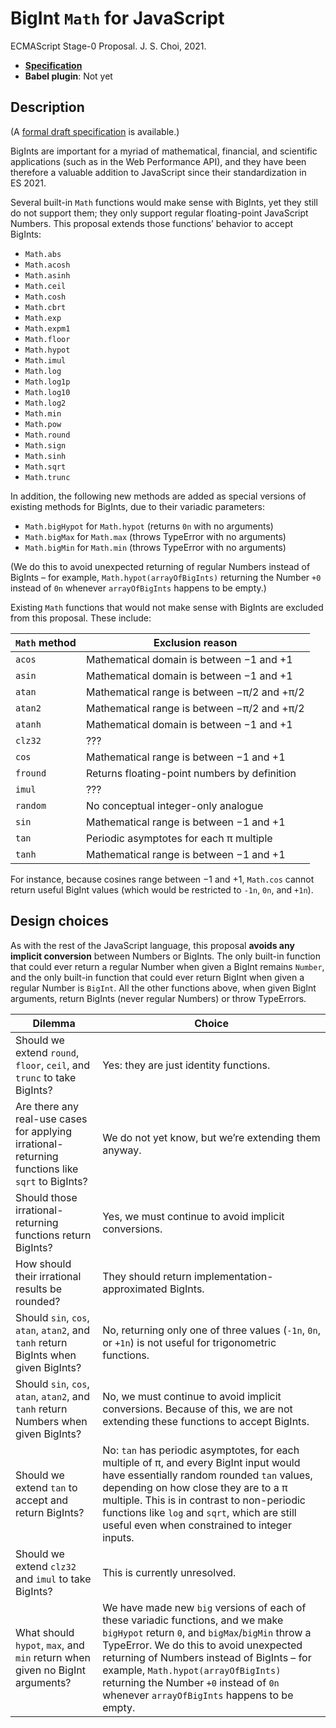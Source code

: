 # BigInt `Math` for JavaScript
ECMAScript Stage-0 Proposal. J. S. Choi, 2021.

* **[Specification][]**
* **Babel plugin**: Not yet

[specification]: http://jschoi.org/21/es-bigint-math/

## Description
(A [formal draft specification][specification] is available.)

BigInts are important for a myriad of
mathematical, financial, and scientific applications
(such as in the Web Performance API),
and they have been therefore a valuable addition to JavaScript
since their standardization in ES 2021.

Several built-in `Math` functions
would make sense with BigInts,
yet they still do not support them;
they only support regular floating-point JavaScript Numbers.
This proposal extends those functions’ behavior to accept BigInts:

* `Math.abs`
* `Math.acosh`
* `Math.asinh`
* `Math.ceil`
* `Math.cosh`
* `Math.cbrt`
* `Math.exp`
* `Math.expm1`
* `Math.floor`
* `Math.hypot`
* `Math.imul`
* `Math.log`
* `Math.log1p`
* `Math.log10`
* `Math.log2`
* `Math.min`
* `Math.pow`
* `Math.round`
* `Math.sign`
* `Math.sinh`
* `Math.sqrt`
* `Math.trunc`

In addition, the following new methods are added
as special versions of existing methods for BigInts,
due to their variadic parameters:
* `Math.bigHypot` for `Math.hypot` (returns `0n` with no arguments)
* `Math.bigMax` for `Math.max` (throws TypeError with no arguments)
* `Math.bigMin` for `Math.min` (throws TypeError with no arguments)

(We do this to avoid unexpected returning of regular Numbers instead of BigInts –
for example, `Math.hypot(arrayOfBigInts)` returning the Number `+0` instead of `0n`
whenever `arrayOfBigInts` happens to be empty.)

Existing `Math` functions that would not make sense with BigInts
are excluded from this proposal. These include:

|`Math` method  | Exclusion reason
| ------------- | ----------------
|`acos`         | Mathematical domain is between −1 and +1
|`asin`         | Mathematical domain is between −1 and +1
|`atan`         | Mathematical range is between −π/2 and +π/2
|`atan2`        | Mathematical range is between −π/2 and +π/2
|`atanh`        | Mathematical domain is between −1 and +1
|`clz32`        | ???
|`cos`          | Mathematical range is between −1 and +1
|`fround`       | Returns floating-point numbers by definition
|`imul`         | ???
|`random`       | No conceptual integer-only analogue
|`sin`          | Mathematical range is between −1 and +1
|`tan`          | Periodic asymptotes for each π multiple
|`tanh`         | Mathematical range is between −1 and +1

For instance, because cosines range between −1 and +1,
`Math.cos` cannot return useful BigInt values
(which would be restricted to `-1n`, `0n`, and `+1n`).

## Design choices

As with the rest of the JavaScript language,
this proposal **avoids any implicit conversion** between Numbers or BigInts.
The only built-in function that could ever
return a regular Number when given a BigInt remains `Number`,
and the only built-in function that could ever
return BigInt when given a regular Number is `BigInt`.
All the other functions above, when given BigInt arguments,
return BigInts (never regular Numbers) or throw TypeErrors.

| Dilemma | Choice
| ------- | ------
| Should we extend `round`, `floor`, `ceil`, and `trunc` to take BigInts? | Yes: they are just identity functions.
| Are there any real-use cases for applying irrational-returning functions like `sqrt` to BigInts? | We do not yet know, but we’re extending them anyway.
| Should those irrational-returning functions return BigInts? | Yes, we must continue to avoid implicit conversions.
| How should their irrational results be rounded? | They should return implementation-approximated BigInts.
| Should `sin`, `cos`, `atan`, `atan2`, and `tanh` return BigInts when given BigInts? | No, returning only one of three values (`-1n`, `0n`, or `+1n`) is not useful for trigonometric functions.
| Should `sin`, `cos`, `atan`, `atan2`, and `tanh` return Numbers when given BigInts? | No, we must continue to avoid implicit conversions. Because of this, we are not extending these functions to accept BigInts.
| Should we extend `tan` to accept and return BigInts? | No: `tan` has periodic asymptotes, for each multiple of π, and every BigInt input would have essentially random rounded `tan` values, depending on how close they are to a π multiple. This is in contrast to non-periodic functions like `log` and `sqrt`, which are still useful even when constrained to integer inputs.
| Should we extend `clz32` and `imul` to take BigInts? | This is currently unresolved.
| What should `hypot`, `max`, and `min` return when given no BigInt arguments? | We have made new `big` versions of each of these variadic functions, and we make `bigHypot` return `0`, and `bigMax`/`bigMin` throw a TypeError. We do this to avoid unexpected returning of Numbers instead of BigInts – for example, `Math.hypot(arrayOfBigInts)` returning the Number `+0` instead of `0n` whenever `arrayOfBigInts` happens to be empty.
